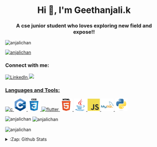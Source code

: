 
<h1 align="center">Hi 👋, I'm Geethanjali.k</h1>
<h3 align="center">A cse junior student who loves exploring new field and expose!!</h3>

<p align="left"> <img src="https://komarev.com/ghpvc/?username=anjalichan&label=Profile%20views&color=0e75b6&style=flat" alt="anjalichan" /> </p>

<p align="left"> <a href="https://github.com/ryo-ma/github-profile-trophy"><img src="https://github-profile-trophy.vercel.app/?username=anjalichan" alt="anjalichan" /></a> </p>
<h3 align "left">Connect with me:</h3>

<p align= "left">
<a href="https://www.linkedin.com/in/geethanjali-kd/" target="blank"><img align="center" src=<img alt="LinkedIn" src="https://img.shields.io/badge/linkedin-%230077B5.svg?&style=for-the-badge&logo=linkedin&logoColor=white"/>
<img src="https://img.shields.io/badge/Gmail-D14836?style=for-the-badge&logo=gmail&logoColor=white" />
</p>

<h3 align="left">Languages and Tools:</h3>
<p align="left"> <a href="https://www.cprogramming.com/" target="_blank"> <img src=https://img.shields.io/badge/C-00599C?style=for-the-badge&logo=c&logoColor=white
  alt="c" width="40" height="40"/> </a> <a href="https://www.w3schools.com/cpp/" target="_blank"> <img src="https://raw.githubusercontent.com/devicons/devicon/master/icons/cplusplus/cplusplus-original.svg" alt="cplusplus" width="40" height="40"/> </a> <a href="https://www.w3schools.com/css/" target="_blank"> <img src="https://raw.githubusercontent.com/devicons/devicon/master/icons/css3/css3-original-wordmark.svg" alt="css3" width="40" height="40"/> </a> <a href="https://flutter.dev" target="_blank"> <img src="https://www.vectorlogo.zone/logos/flutterio/flutterio-icon.svg" alt="flutter" width="40" height="40"/> </a> <a href="https://www.w3.org/html/" target="_blank"> <img src="https://raw.githubusercontent.com/devicons/devicon/master/icons/html5/html5-original-wordmark.svg" alt="html5" width="40" height="40"/> </a> <a href="https://www.java.com" target="_blank"> <img src="https://raw.githubusercontent.com/devicons/devicon/master/icons/java/java-original.svg" alt="java" width="40" height="40"/> </a> <a href="https://developer.mozilla.org/en-US/docs/Web/JavaScript" target="_blank"> <img src="https://raw.githubusercontent.com/devicons/devicon/master/icons/javascript/javascript-original.svg" alt="javascript" width="40" height="40"/> </a> <a href="https://www.mysql.com/" target="_blank"> <img src="https://raw.githubusercontent.com/devicons/devicon/master/icons/mysql/mysql-original-wordmark.svg" alt="mysql" width="40" height="40"/> </a> <a href="https://www.python.org" target="_blank"> <img src="https://raw.githubusercontent.com/devicons/devicon/master/icons/python/python-original.svg" alt="python" width="40" height="40"/> </a> </p>

<p><img align="left" src="https://github-readme-stats.vercel.app/api/top-langs?username=anjalichan&show_icons=true&locale=en&layout=compact" alt="anjalichan" /></p>

<p>&nbsp;<img align="center" src="https://github-readme-stats.vercel.app/api?username=anjalichan&show_icons=true&locale=en" alt="anjalichan" /></p>

<p><img align="center" src="https://github-readme-streak-stats.herokuapp.com/?user=anjalichan&" alt="anjalichan" /></p>
<details>
<summary>:Zap: Github Stats</summary>
<img align="left" alt="Anjalichan's Github Stats" src="https://github-readme-stats.Anjalichan.vercel.app/api?username=Anjalichan&show_icons=true&hide_border=true" />
  
  </details>




